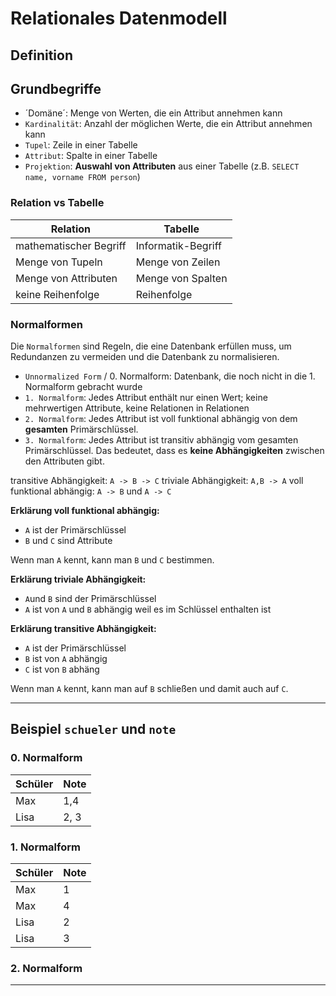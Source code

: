 # Relationales Datenmodell

## Definition

## Grundbegriffe

- ´Domäne´: Menge von Werten, die ein Attribut annehmen kann
- `Kardinalität`: Anzahl der möglichen Werte, die ein Attribut annehmen kann
- `Tupel`: Zeile in einer Tabelle
- `Attribut`: Spalte in einer Tabelle
- `Projektion`: **Auswahl von Attributen** aus einer Tabelle (z.B. `SELECT name, vorname FROM person`)

### Relation vs Tabelle

| Relation | Tabelle |
|----------|---------|
| mathematischer Begriff | Informatik-Begriff |
| Menge von Tupeln | Menge von Zeilen |
| Menge von Attributen | Menge von Spalten |
| keine Reihenfolge | Reihenfolge |

### Normalformen

Die `Normalformen` sind Regeln, die eine Datenbank erfüllen muss, um Redundanzen zu vermeiden und die Datenbank zu normalisieren.

- `Unnormalized Form` / 0. Normalform: Datenbank, die noch nicht in die 1. Normalform gebracht wurde
- `1. Normalform`: Jedes Attribut enthält nur einen Wert; keine mehrwertigen Attribute, keine Relationen in Relationen
- `2. Normalform`: Jedes Attribut ist voll funktional abhängig von dem **gesamten** Primärschlüssel.
- `3. Normalform`: Jedes Attribut ist transitiv abhängig vom gesamten Primärschlüssel. Das bedeutet, dass es **keine Abhängigkeiten** zwischen den Attributen gibt.

transitive Abhängigkeit: `A -> B -> C`
triviale Abhängigkeit: `A,B -> A`
voll funktional abhängig: `A -> B` und `A -> C`

**Erklärung voll funktional abhängig:**

- `A` ist der Primärschlüssel
- `B` und `C` sind Attribute

Wenn man `A` kennt, kann man `B` und `C` bestimmen.

**Erklärung triviale Abhängigkeit:**

- `A`und `B` sind der Primärschlüssel
- `A` ist von `A` und `B` abhängig weil es im Schlüssel enthalten ist

**Erklärung transitive Abhängigkeit:**

- `A` ist der Primärschlüssel
- `B` ist von `A` abhängig
- `C` ist von `B` abhäng

Wenn man `A` kennt, kann man auf `B` schließen und damit auch auf `C`.

---

## Beispiel `schueler` und `note`

### 0. Normalform

| Schüler | Note |
|---------|------|
| Max     | 1,4 |
| Lisa    | 2, 3 |

### 1. Normalform

| Schüler | Note |
|---------|------|
| Max     | 1 |
| Max     | 4 |
| Lisa    | 2 |
| Lisa    | 3 |

### 2. Normalform

---
